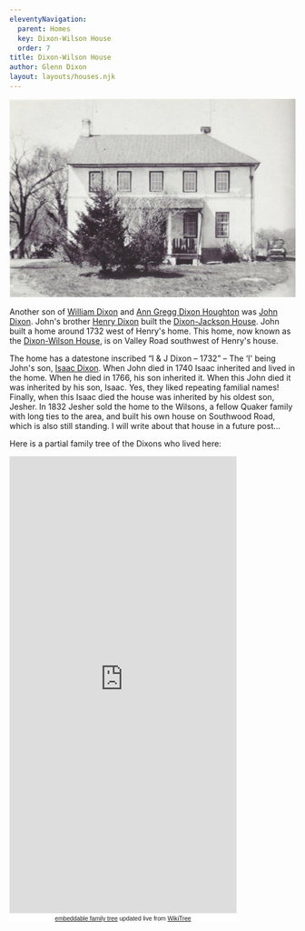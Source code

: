 ```yaml
---
eleventyNavigation:
  parent: Homes
  key: Dixon-Wilson House
  order: 7
title: Dixon-Wilson House
author: Glenn Dixon
layout: layouts/houses.njk
---
```

![Dixon-Wilson house, Delaware](/img/Dixon-Wilson-House.jpg)

Another son of [William Dixon][1] and [Ann Gregg Dixon Houghton][2] was [John Dixon][3]. John's brother [Henry Dixon][4] built the [Dixon-Jackson House][5]. John built a home around 1732 west of Henry's home. This home, now known as the [Dixon-Wilson House][6], is on Valley Road southwest of Henry's house.

The home has a datestone inscribed &#8220;I & J Dixon &#8211; 1732&#8221; &#8211; The &#8216;I' being John's son, [Isaac Dixon][7]. When John died in 1740 Isaac inherited and lived in the home. When he died in 1766, his son inherited it. When this John died it was inherited by his son, Isaac. Yes, they liked repeating familial names! Finally, when this Isaac died the house was inherited by his oldest son, Jesher. In 1832 Jesher sold the home to the Wilsons, a fellow Quaker family with long ties to the area, and built his own house on Southwood Road, which is also still standing. I will write about that house in a future post&#8230;

Here is a partial family tree of the Dixons who lived here:

<!-- Start Family Tree Widget -->
<iframe width="400" height="804" src="https://www.WikiTree.com/treewidget/Dixon-1159/1" scrolling="no" frameborder="0" marginheight="0" marginwidth="0"></iframe>
<div style="width: 400px; padding: 0px; font-family: verdana, arial, sans-serif; font-size: 8pt; text-align: center; background-color: #ffffff;"><a href="https://www.WikiTree.com/about/family-tree-widgets.html">embeddable family tree</a> updated live from <a href="https://www.WikiTree.com/" target="WikiTree free online family tree">WikiTree</a></div>
<!-- End Family Tree Widget -->


 [1]: https://www.wikitree.com/wiki/Dixon-357
 [2]: https://www.wikitree.com/wiki/Gregg-34
 [3]: https://www.wikitree.com/wiki/Dixon-350
 [4]: https://www.wikitree.com/wiki/Dixon-348
 [5]: https://thedixons.net/dixon-jackson-house/
 [6]: http://mchhistory.blogspot.com/2011/06/dixon-wilson-house.html
 [7]: https://www.wikitree.com/wiki/Dixon-1159